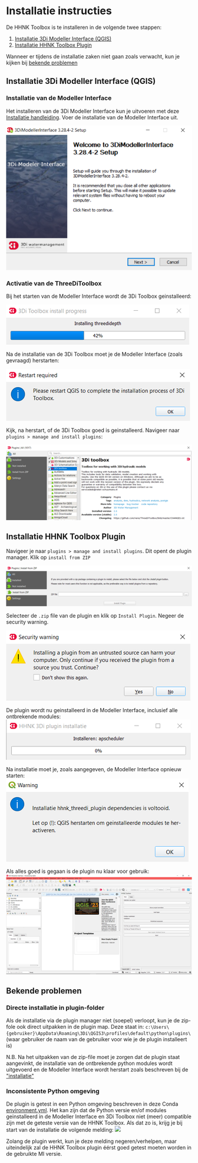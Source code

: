 # Installatie instructies

De HHNK Toolbox is te installeren in de volgende twee stappen:
1. [Installatie 3Di Modeller Interface (QGIS)](#modeller_interface_installatie)
2. [Installatie HHNK Toolbox Plugin](#plugin_installatie)

Wanneer er tijdens de installatie zaken niet gaan zoals verwacht, kun je kijken bij [bekende problemen](#bekende_problemen)

<a id="modeller_interface_installatie"></a>

## Installatie 3Di Modeller Interface (QGIS)

### Installatie van de Modeller Interface
Het installeren van de 3Di Modeller Interface kun je uitvoeren met deze [Installatie handleiding](https://docs.3di.live/f_3di_instruments_and_downloads.html#di-instruments-and-downloads). Voer de installatie van de Modeller Interface uit.

![](../images/installation/mi_installer.PNG)

### Activatie van de ThreeDiToolbox
Bij het starten van de Modeller Interface wordt de 3Di Toolbox geinstalleerd:

![](../images/installation/mi_threedi_toolbox_installation.PNG)

Na de installatie van de 3Di Toolbox moet je de Modeller Interface (zoals gevraagd) herstarten:

![](../images/installation/mi_threedi_toolbox_restart.PNG)

Kijk, na herstart, of de 3Di Toolbox goed is geinstalleerd. Navigeer naar `plugins > manage and install plugins`:

![](../images/installation/mi_threedi_toolbox_active.PNG)

<a id="plugin_installatie"></a>

## Installatie HHNK Toolbox Plugin

Navigeer je naar `plugins > manage and install plugins`. Dit opent de plugin manager. Klik op `install from ZIP`

![](../images/installation/plugin_manager_install_from_zip.PNG)

Selecteer de `.zip` file van de plugin en klik op `Install Plugin`. Negeer de security warning.

![](../images/installation/plugin_security_warning.PNG)

De plugin wordt nu geinstalleerd in de Modeller Interface, inclusief alle ontbrekende modules:
![](../images/installation/plugin_installation.PNG)

Na installatie moet je, zoals aangegeven, de Modeller Interface opnieuw starten:
![](../images/installation/plugin_restart_warning.PNG)

Als alles goed is gegaan is de plugin nu klaar voor gebruik:
![](../images/installation/plugin_ready.PNG)

<a id="bekende_problemen"></a>

## Bekende problemen

### Directe installatie in plugin-folder
Als de installatie via de plugin manager niet (soepel) verloopt, kun je de zip-fole ook direct uitpakken in de plugin map. Deze staat in:
```c:\Users\{gebruiker}\AppData\Roaming\3Di\QGIS3\profiles\default\python\plugins\``` (waar gebruiker de naam van de 
gebruiker voor wie je de plugin installeert is)

N.B. Na het uitpakken van de zip-file moet je zorgen dat de plugin staat aangevinkt, de installatie van de ontbrekende python modules wordt uitgevoerd en de Modeller Interface wordt herstart zoals beschreven bij de ["installatie"](#plugin_installatie)

### Inconsistente Python omgeving
De plugin is getest in een Python omgeving beschreven in deze Conda [environment.yml](https://github.com/threedi/hhnk-threedi-plugin/blob/main/hhnk_threedi_plugin/env/environment.yml). Het kan zijn dat de Python versie en/of modules geinstalleerd in de Modeller Interface en 3Di Toolbox niet (meer) compatible zijn met de geteste versie van de HHNK Toolbox. Als dat zo is, krijg je bij start van de installatie de volgende melding:
![](../images/installation/plugin_inconsistent_dependencies_warning.png)

Zolang de plugin werkt, kun je deze melding negeren/verhelpen, maar uiteindelijk zal de HHNK Toolbox plugin éérst goed getest moeten worden in de gebruikte MI versie.
